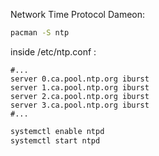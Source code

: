 Network Time Protocol Dameon:
```bash
pacman -S ntp
```


inside /etc/ntp.conf :
```
#...
server 0.ca.pool.ntp.org iburst
server 1.ca.pool.ntp.org iburst
server 2.ca.pool.ntp.org iburst
server 3.ca.pool.ntp.org iburst
#...
```


```bash
systemctl enable ntpd
systemctl start ntpd
```